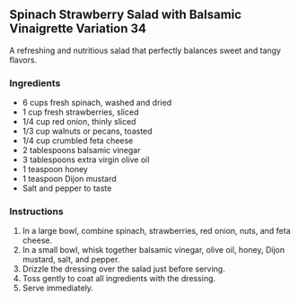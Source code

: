 ## Spinach Strawberry Salad with Balsamic Vinaigrette Variation 34

A refreshing and nutritious salad that perfectly balances sweet and tangy flavors.

### Ingredients

* 6 cups fresh spinach, washed and dried
* 1 cup fresh strawberries, sliced
* 1/4 cup red onion, thinly sliced
* 1/3 cup walnuts or pecans, toasted
* 1/4 cup crumbled feta cheese
* 2 tablespoons balsamic vinegar
* 3 tablespoons extra virgin olive oil
* 1 teaspoon honey
* 1 teaspoon Dijon mustard
* Salt and pepper to taste

### Instructions

1. In a large bowl, combine spinach, strawberries, red onion, nuts, and feta cheese.
2. In a small bowl, whisk together balsamic vinegar, olive oil, honey, Dijon mustard, salt, and pepper.
3. Drizzle the dressing over the salad just before serving.
4. Toss gently to coat all ingredients with the dressing.
5. Serve immediately.